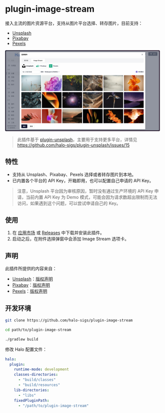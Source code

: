 # plugin-image-stream

接入主流的图片资源平台，支持从图片平台选择、转存图片，目前支持：

- [Unsplash](https://unsplash.com/)
- [Pixabay](https://pixabay.com)
- [Pexels](https://www.pexels.com)

![Screenshot](./screenshots/plugin-image-stream.png)

> 此插件基于 [plugin-unsplash](https://github.com/halo-sigs/plugin-unsplash)，主要用于支持更多平台，详情见 <https://github.com/halo-sigs/plugin-unsplash/issues/15>

## 特性

- 支持从 Unsplash、Pixabay、Pexels 选择或者转存图片到本地。
- 已内置各个平台的 API Key，开箱即用，也可以配置自己申请的 API Key。

> 注意，Unsplash 平台因为审核原因，暂时没有通过生产环境的 API Key 申请，当前内置 API Key 为 Demo 模式，可能会因为请求数超出限制而无法访问，如果遇到这个问题，可以尝试申请自己的 Key。

## 使用

1. 在 [应用市场](https://www.halo.run/store/apps/app-JxVVb) 或 [Releases](https://github.com/halo-sigs/plugin-image-stream/releases) 中下载并安装此插件。
2. 启动之后，在附件选择弹窗中会添加 Image Stream 选项卡。

## 声明

此插件所提供的内容来自：

- [Unsplash](https://unsplash.com/)：[版权声明](https://unsplash.com/license)
- [Pixabay](https://pixabay.com)：[版权声明](https://pixabay.com/zh/service/license-summary/)
- [Pexels](https://www.pexels.com)：[版权声明](https://www.pexels.com/license/)

## 开发环境

```bash
git clone https://github.com/halo-sigs/plugin-image-stream
```

```bash
cd path/to/plugin-image-stream
```

```bash
./gradlew build
```

修改 Halo 配置文件：

```yaml
halo:
  plugin:
    runtime-mode: development
    classes-directories:
      - "build/classes"
      - "build/resources"
    lib-directories:
      - "libs"
    fixedPluginPath:
      - "/path/to/plugin-image-stream"
```
